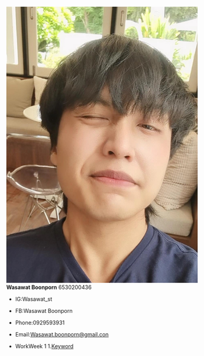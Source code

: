 ![image](Img/IMG_20240621_131036_477.jpg)
**Wasawat Boonporn** 6530200436


- IG:Wasawat_st
- FB:Wasawat Boonporn
- Phone:0929593931
- Email:Wasawat.boonporn@gmail.con

- WorkWeek 1
 1.[Keyword](clearing.md)
